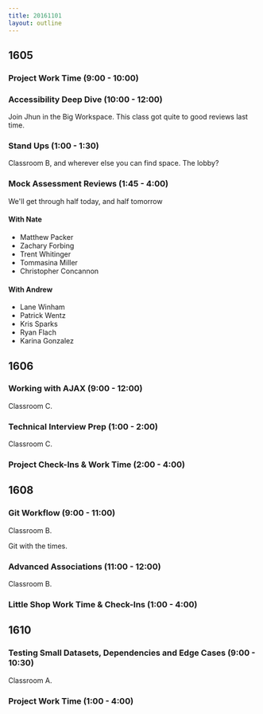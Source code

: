 ```yaml
---
title: 20161101
layout: outline
---
```


## 1605

### Project Work Time (9:00 - 10:00)

### Accessibility Deep Dive (10:00 - 12:00)

Join Jhun in the Big Workspace. This class got quite to good reviews last time.


### Stand Ups (1:00 - 1:30)

Classroom B, and wherever else you can find space. The lobby?

### Mock Assessment Reviews (1:45 - 4:00)

We'll get through half today, and half tomorrow

#### With Nate

- Matthew Packer
- Zachary Forbing
- Trent Whitinger
- Tommasina Miller
- Christopher Concannon

#### With Andrew

- Lane Winham
- Patrick Wentz
- Kris Sparks
- Ryan Flach
- Karina Gonzalez



## 1606

### Working with AJAX (9:00 - 12:00)

Classroom C.

### Technical Interview Prep (1:00 - 2:00)

Classroom C.

### Project Check-Ins & Work Time (2:00 - 4:00)


## 1608

### Git Workflow (9:00 - 11:00)

Classroom B.

Git with the times.

### Advanced Associations (11:00 - 12:00)

Classroom B.

### Little Shop Work Time & Check-Ins (1:00 - 4:00)


## 1610

### Testing Small Datasets, Dependencies and Edge Cases (9:00 - 10:30)

Classroom A.

### Project Work Time (1:00 - 4:00)
